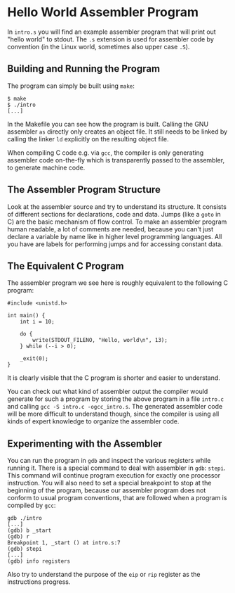Hello World Assembler Program
=============================

In `intro.s` you will find an example assembler program that will print out
"hello world" to stdout. The `.s` extension is used for assembler code by
convention (in the Linux world, sometimes also upper case `.S`).

Building and Running the Program
--------------------------------

The program can simply be built using `make`:

```
$ make
$ ./intro
[...]
```

In the Makefile you can see how the program is built. Calling the GNU
assembler `as` directly only creates an object file. It still needs to be
linked by calling the linker `ld` explicitly on the resulting object file.

When compiling C code e.g. via `gcc`, the compiler is only generating
assembler code on-the-fly which is transparently passed to the assembler, to
generate machine code.

The Assembler Program Structure
-------------------------------

Look at the assembler source and try to understand its structure. It consists
of different sections for declarations, code and data. Jumps (like a `goto` in
C) are the basic mechanism of flow control. To make an assembler program human
readable, a lot of comments are needed, because you can't just declare a
variable by name like in higher level programming languages. All you have are
labels for performing jumps and for accessing constant data.

The Equivalent C Program
------------------------

The assembler program we see here is roughly equivalent to the following C
program:

```
#include <unistd.h>

int main() {
    int i = 10;

    do {
        write(STDOUT_FILENO, "Hello, world\n", 13);
    } while (--i > 0);

    _exit(0);
}
```

It is clearly visible that the C program is shorter and easier to understand.

You can check out what kind of assembler output the compiler would generate
for such a program by storing the above program in a file `intro.c` and
calling `gcc -S intro.c -ogcc_intro.s`. The generated assembler code will be
more difficult to understand though, since the compiler is using all kinds of
expert knowledge to organize the assembler code.

Experimenting with the Assembler
--------------------------------

You can run the program in `gdb` and inspect the various registers while
running it. There is a special command to deal with assembler in `gdb`:
`stepi`. This command will continue program execution for exactly one
processor instruction. You will also need to set a special breakpoint to stop
at the beginning of the program, because our assembler program does not
conform to usual program conventions, that are followed when a program is
compiled by `gcc`:

```
gdb ./intro
[...]
(gdb) b _start
(gdb) r
Breakpoint 1, _start () at intro.s:7
(gdb) stepi
[...]
(gdb) info registers
```

Also try to understand the purpose of the `eip` or `rip` register as the
instructions progress.
